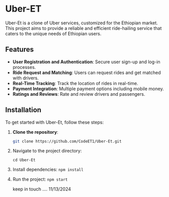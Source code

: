 # Uber-ET

Uber-Et is a clone of Uber services, customized for the Ethiopian market. This project aims to provide a reliable and efficient ride-hailing service that caters to the unique needs of Ethiopian users.

## Features
- **User Registration and Authentication**: Secure user sign-up and log-in processes.
- **Ride Request and Matching**: Users can request rides and get matched with drivers.
- **Real-Time Tracking**: Track the location of rides in real-time.
- **Payment Integration**: Multiple payment options including mobile money.
- **Ratings and Reviews**: Rate and review drivers and passengers.

## Installation
To get started with Uber-Et, follow these steps:

1. **Clone the repository**:
   ```sh
   git clone https://github.com/CodeET1/Uber-Et.git
2. Navigate to the project directory:
   ```
   cd Uber-Et
   ```
3. Install dependencies:
  ``` npm install ```
4. Run the project:
   ``` npm start ```

   keep in touch .... 11/13/2024
